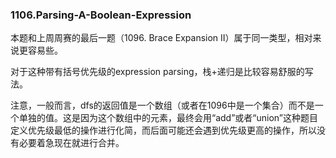 ### 1106.Parsing-A-Boolean-Expression

本题和上周周赛的最后一题（1096. Brace Expansion II）属于同一类型，相对来说更容易些。

对于这种带有括号优先级的expression parsing，栈+递归是比较容易舒服的写法。

注意，一般而言，dfs的返回值是一个数组（或者在1096中是一个集合）而不是一个单独的值。这是因为这个数组中的元素，最终会用“add”或者“union”这种题目定义优先级最低的操作进行化简，而后面可能还会遇到优先级更高的操作，所以没有必要着急现在就进行合并。
